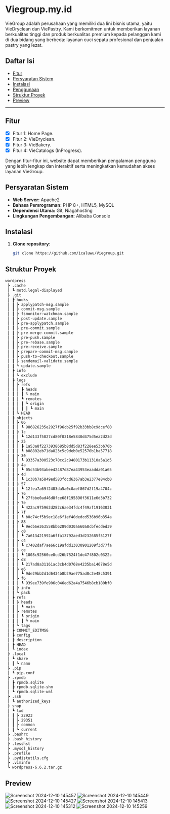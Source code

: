 # Viegroup.my.id

VieGroup adalah perusahaan yang memiliki dua lini bisnis utama, yaitu VieDryclean dan ViePastry. Kami berkomitmen untuk memberikan layanan berkualitas tinggi dan produk berkualitas premium kepada pelanggan kami di dua bidang yang berbeda: layanan cuci sepatu profesional dan penjualan pastry yang lezat.

## Daftar Isi
- [Fitur](#fitur)
- [Persyaratan Sistem](#persyaratan-sistem)
- [Instalasi](#instalasi)
- [Penggunaan](#penggunaan)
- [Struktur Proyek](#struktur-proyek)
- [Preview](#preview)

---

## Fitur
- [x] Fitur 1: Home Page.
- [x] Fitur 2: VieDryclean.
- [x] Fitur 3: VieBakery.
- [x] Fitur 4: VieCatalogs (InProgress).

Dengan fitur-fitur ini, website dapat memberikan pengalaman pengguna yang lebih lengkap dan interaktif serta meningkatkan kemudahan akses layanan VieGroup.

## Persyaratan Sistem
- **Web Server:** Apache2
- **Bahasa Pemrograman:** PHP 8+, HTML5, MySQL
- **Dependensi Utama:** Git, Niagahosting
- **Lingkungan Pengembangan:** Alibaba Console

## Instalasi
1. **Clone repository**: 
   ```bash
   git clone https://github.com/icaluwu/Viegroup.git
   ```
   
## Struktur Proyek
```bash
wordpress
 ┣ .cache
 ┃ ┗ motd.legal-displayed
 ┣ .git
 ┃ ┣ hooks
 ┃ ┃ ┣ applypatch-msg.sample
 ┃ ┃ ┣ commit-msg.sample
 ┃ ┃ ┣ fsmonitor-watchman.sample
 ┃ ┃ ┣ post-update.sample
 ┃ ┃ ┣ pre-applypatch.sample
 ┃ ┃ ┣ pre-commit.sample
 ┃ ┃ ┣ pre-merge-commit.sample
 ┃ ┃ ┣ pre-push.sample
 ┃ ┃ ┣ pre-rebase.sample
 ┃ ┃ ┣ pre-receive.sample
 ┃ ┃ ┣ prepare-commit-msg.sample
 ┃ ┃ ┣ push-to-checkout.sample
 ┃ ┃ ┣ sendemail-validate.sample
 ┃ ┃ ┗ update.sample
 ┃ ┣ info
 ┃ ┃ ┗ exclude
 ┃ ┣ logs
 ┃ ┃ ┣ refs
 ┃ ┃ ┃ ┣ heads
 ┃ ┃ ┃ ┃ ┗ main
 ┃ ┃ ┃ ┗ remotes
 ┃ ┃ ┃ ┃ ┗ origin
 ┃ ┃ ┃ ┃ ┃ ┗ main
 ┃ ┃ ┗ HEAD
 ┃ ┣ objects
 ┃ ┃ ┣ 06
 ┃ ┃ ┃ ┗ 986826235e2927f96cb25f92b33bb8c9dcef80
 ┃ ┃ ┣ 1c
 ┃ ┃ ┃ ┗ 12d133f5827cd80f0318e5840d475d5ea2d23d
 ┃ ┃ ┣ 25
 ┃ ┃ ┃ ┣ 1a53a8f2273938685b8dd5d83f228ee53bb70b
 ┃ ┃ ┃ ┗ b08802eb71da823c5c9deb0e52570b1ba57718
 ┃ ┃ ┣ 30
 ┃ ┃ ┃ ┗ 93357a300523c70cc2c9480173b11310a5a1d5
 ┃ ┃ ┣ 4a
 ┃ ┃ ┃ ┗ 05c53b93abee42487d87ea43953eaadda01a65
 ┃ ┃ ┣ 4d
 ┃ ┃ ┃ ┗ 1c30b7a5849ed583fdcd6367ab3e2377e84cb0
 ┃ ┃ ┣ 57
 ┃ ┃ ┃ ┗ 12fea7a69f2483da5a0c0aef867d2f19a4704c
 ┃ ┃ ┣ 76
 ┃ ┃ ┃ ┗ 27fbbe0ad46d8fce68f195890f3611e6d3b732
 ┃ ┃ ┣ 7e
 ┃ ┃ ┃ ┗ 422ac975962d282c6ae34fdc4f49af19163031
 ┃ ┃ ┣ 7f
 ┃ ┃ ┃ ┗ b0c74cf5b9ec18e6f1ef40dedcd536b96b354a
 ┃ ┃ ┣ 88
 ┃ ┃ ┃ ┗ 9ecb6e363558bb6289d030a660a8cbfecded39
 ┃ ┃ ┣ c0
 ┃ ┃ ┃ ┗ 7a613421992a6ffa13792aed3d232685f5127f
 ┃ ┃ ┣ c4
 ┃ ┃ ┃ ┗ c7402daf7ae66c19afdd13030901209f3d77fa
 ┃ ┃ ┣ ce
 ┃ ┃ ┃ ┗ 1808c92560ce8cd26b7524f1de47f802c0322c
 ┃ ┃ ┣ d8
 ┃ ┃ ┃ ┗ 217ad8a31161ac3cb4d0768e4235ba14678e5d
 ┃ ┃ ┣ e6
 ┃ ┃ ┃ ┗ 9de29bb2d1d6434b8b29ae775ad8c2e48c5391
 ┃ ┃ ┣ f6
 ┃ ┃ ┃ ┗ 939ee739fe906c046ed62a4a7546b8cb180bf0
 ┃ ┃ ┣ info
 ┃ ┃ ┗ pack
 ┃ ┣ refs
 ┃ ┃ ┣ heads
 ┃ ┃ ┃ ┗ main
 ┃ ┃ ┣ remotes
 ┃ ┃ ┃ ┗ origin
 ┃ ┃ ┃ ┃ ┗ main
 ┃ ┃ ┗ tags
 ┃ ┣ COMMIT_EDITMSG
 ┃ ┣ config
 ┃ ┣ description
 ┃ ┣ HEAD
 ┃ ┗ index
 ┣ .local
 ┃ ┗ share
 ┃ ┃ ┗ nano
 ┣ .pip
 ┃ ┗ pip.conf
 ┣ .rpmdb
 ┃ ┣ rpmdb.sqlite
 ┃ ┣ rpmdb.sqlite-shm
 ┃ ┗ rpmdb.sqlite-wal
 ┣ .ssh
 ┃ ┗ authorized_keys
 ┣ snap
 ┃ ┗ lxd
 ┃ ┃ ┣ 22923
 ┃ ┃ ┣ 29351
 ┃ ┃ ┣ common
 ┃ ┃ ┗ current
 ┣ .bashrc
 ┣ .bash_history
 ┣ .lesshst
 ┣ .mysql_history
 ┣ .profile
 ┣ .pydistutils.cfg
 ┣ .viminfo
 ┗ wordpress-6.6.2.tar.gz
```

 ## Preview
![Screenshot 2024-12-10 145457](https://github.com/user-attachments/assets/32766b60-bca7-4d84-8aff-cced5afc919a)
![Screenshot 2024-12-10 145449](https://github.com/user-attachments/assets/2adaa31d-6de0-408c-a184-18f237af9d85)
![Screenshot 2024-12-10 145427](https://github.com/user-attachments/assets/20fd5aa9-2252-43a7-8e40-2a8dd635b6d5)
![Screenshot 2024-12-10 145413](https://github.com/user-attachments/assets/b003dc6e-e523-4f0b-87e8-4e25c8780af4)
![Screenshot 2024-12-10 145312](https://github.com/user-attachments/assets/acdbb04a-803b-4618-9b85-e42cd1984a50)
![Screenshot 2024-12-10 145259](https://github.com/user-attachments/assets/e352df62-03ef-43ab-be3e-0e99815e9aab)

